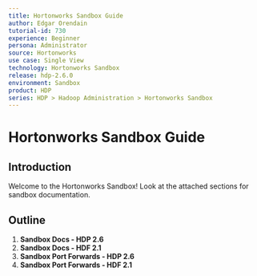 ```yaml
---
title: Hortonworks Sandbox Guide
author: Edgar Orendain
tutorial-id: 730
experience: Beginner
persona: Administrator
source: Hortonworks
use case: Single View
technology: Hortonworks Sandbox
release: hdp-2.6.0
environment: Sandbox
product: HDP
series: HDP > Hadoop Administration > Hortonworks Sandbox
---
```


# Hortonworks Sandbox Guide

## Introduction

Welcome to the Hortonworks Sandbox!  Look at the attached sections for sandbox documentation.

## Outline

1.  **Sandbox Docs - HDP 2.6**
2.  **Sandbox Docs - HDF 2.1**
3.  **Sandbox Port Forwards - HDP 2.6**
4.  **Sandbox Port Forwards - HDF 2.1**
